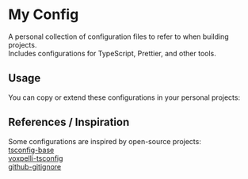 # My Config

A personal collection of configuration files to refer to when building projects.  
Includes configurations for TypeScript, Prettier, and other tools.  

## Usage

You can copy or extend these configurations in your personal projects:


## References / Inspiration

Some configurations are inspired by open-source projects:  
[tsconfig-base](https://github.com/tsconfig/bases)  
[voxpelli-tsconfig](https://github.com/voxpelli/tsconfig)  
[github-gitignore](https://github.com/github/gitignore)